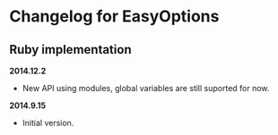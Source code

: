 # Changelog for EasyOptions

## Ruby implementation

**2014.12.2**
* New API using modules, global variables are still suported for now.

**2014.9.15**
* Initial version.
